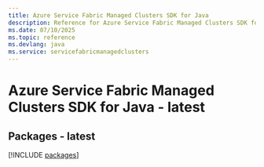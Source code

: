 ```yaml
---
title: Azure Service Fabric Managed Clusters SDK for Java
description: Reference for Azure Service Fabric Managed Clusters SDK for Java
ms.date: 07/10/2025
ms.topic: reference
ms.devlang: java
ms.service: servicefabricmanagedclusters
---
```

# Azure Service Fabric Managed Clusters SDK for Java - latest
## Packages - latest
[!INCLUDE [packages](service-fabric-managed-clusters-index.md)]